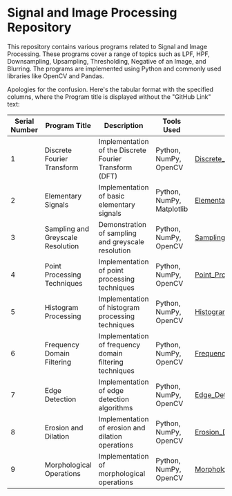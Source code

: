 # Signal and Image Processing Repository

This repository contains various programs related to Signal and Image Processing. These programs cover a range of topics such as LPF, HPF, Downsampling, Upsampling, Thresholding, Negative of an Image, and Blurring. The programs are implemented using Python and commonly used libraries like OpenCV and Pandas.


Apologies for the confusion. Here's the tabular format with the specified columns, where the Program title is displayed without the "GitHub Link" text:

| Serial Number | Program Title                    | Description                                                    | Tools Used                 | Repository Link                                                                                    |
|---------------|---------------------------------|----------------------------------------------------------------|----------------------------|----------------------------------------------------------------------------------------------------|
| 1             | Discrete Fourier Transform      | Implementation of the Discrete Fourier Transform (DFT)         | Python, NumPy, OpenCV      | [Discrete_Fourier_Transform](https://github.com/Haleshot/Signal_Image_Processing/tree/main/Discrete_Fourier_Transform) |
| 2             | Elementary Signals              | Implementation of basic elementary signals                     | Python, NumPy, Matplotlib | [Elementary_Signals](https://github.com/Haleshot/Signal_Image_Processing/tree/main/Elementary_Signals)         |
| 3             | Sampling and Greyscale Resolution| Demonstration of sampling and greyscale resolution              | Python, NumPy, OpenCV      | [Sampling_and_Greyscale_Resolution](https://github.com/Haleshot/Signal_Image_Processing/tree/main/Sampling_and_Greyscale_Resolution) |
| 4             | Point Processing Techniques     | Implementation of point processing techniques                  | Python, NumPy, OpenCV      | [Point_Processing_Techniques](https://github.com/Haleshot/Signal_Image_Processing/tree/main/Point_Processing_Techniques) |
| 5             | Histogram Processing            | Implementation of histogram processing techniques              | Python, NumPy, OpenCV      | [Histogram_Processing](https://github.com/Haleshot/Signal_Image_Processing/tree/main/Histogram_Processing)       |
| 6             | Frequency Domain Filtering      | Implementation of frequency domain filtering techniques        | Python, NumPy, OpenCV      | [Frequency_Domain_Filtering](https://github.com/Haleshot/Signal_Image_Processing/tree/main/Frequency_Domain_Filtering) |
| 7             | Edge Detection                  | Implementation of edge detection algorithms                    | Python, NumPy, OpenCV      | [Edge_Detection](https://github.com/Haleshot/Signal_Image_Processing/tree/main/Edge_Detection)                 |
| 8             | Erosion and Dilation            | Implementation of erosion and dilation operations              | Python, NumPy, OpenCV      | [Erosion_Dilation](https://github.com/Haleshot/Signal_Image_Processing/tree/main/Erosion_Dilation)             |
| 9             | Morphological Operations         | Implementation of morphological operations                     | Python, NumPy, OpenCV      | [Morphological_Operations](https://github.com/Haleshot/Signal_Image_Processing/tree/main/Morphological_Operations) |
